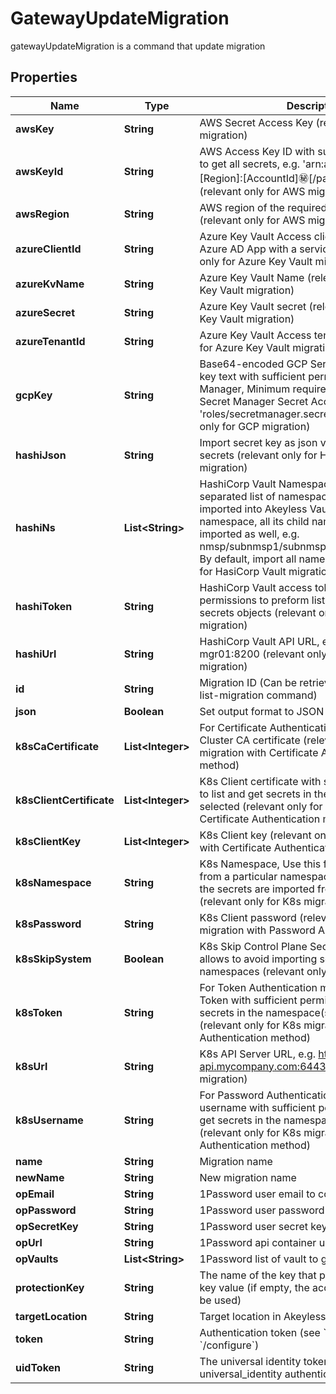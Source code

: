 

# GatewayUpdateMigration

gatewayUpdateMigration is a command that update migration
## Properties

Name | Type | Description | Notes
------------ | ------------- | ------------- | -------------
**awsKey** | **String** | AWS Secret Access Key (relevant only for AWS migration) |  [optional]
**awsKeyId** | **String** | AWS Access Key ID with sufficient permissions to get all secrets, e.g. &#39;arn:aws:secretsmanager:[Region]:[AccountId]:secret:[/path/to/secrets/_*]&#39; (relevant only for AWS migration) |  [optional]
**awsRegion** | **String** | AWS region of the required Secrets Manager (relevant only for AWS migration) |  [optional]
**azureClientId** | **String** | Azure Key Vault Access client ID, should be Azure AD App with a service principal (relevant only for Azure Key Vault migration) |  [optional]
**azureKvName** | **String** | Azure Key Vault Name (relevant only for Azure Key Vault migration) |  [optional]
**azureSecret** | **String** | Azure Key Vault secret (relevant only for Azure Key Vault migration) |  [optional]
**azureTenantId** | **String** | Azure Key Vault Access tenant ID (relevant only for Azure Key Vault migration) |  [optional]
**gcpKey** | **String** | Base64-encoded GCP Service Account private key text with sufficient permissions to Secrets Manager, Minimum required permission is Secret Manager Secret Accessor, e.g. &#39;roles/secretmanager.secretAccessor&#39; (relevant only for GCP migration) |  [optional]
**hashiJson** | **String** | Import secret key as json value or independent secrets (relevant only for HasiCorp Vault migration) |  [optional]
**hashiNs** | **List&lt;String&gt;** | HashiCorp Vault Namespaces is a comma-separated list of namespaces which need to be imported into Akeyless Vault. For every provided namespace, all its child namespaces are imported as well, e.g. nmsp/subnmsp1/subnmsp2,nmsp/anothernmsp. By default, import all namespaces (relevant only for HasiCorp Vault migration) |  [optional]
**hashiToken** | **String** | HashiCorp Vault access token with sufficient permissions to preform list &amp; read operations on secrets objects (relevant only for HasiCorp Vault migration) |  [optional]
**hashiUrl** | **String** | HashiCorp Vault API URL, e.g. https://vault-mgr01:8200 (relevant only for HasiCorp Vault migration) |  [optional]
**id** | **String** | Migration ID (Can be retrieved with gateway-list-migration command) |  [optional]
**json** | **Boolean** | Set output format to JSON |  [optional]
**k8sCaCertificate** | **List&lt;Integer&gt;** | For Certificate Authentication method K8s Cluster CA certificate (relevant only for K8s migration with Certificate Authentication method) |  [optional]
**k8sClientCertificate** | **List&lt;Integer&gt;** | K8s Client certificate with sufficient permission to list and get secrets in the namespace(s) you selected (relevant only for K8s migration with Certificate Authentication method) |  [optional]
**k8sClientKey** | **List&lt;Integer&gt;** | K8s Client key (relevant only for K8s migration with Certificate Authentication method) |  [optional]
**k8sNamespace** | **String** | K8s Namespace, Use this field to import secrets from a particular namespace only. By default, the secrets are imported from all namespaces (relevant only for K8s migration) |  [optional]
**k8sPassword** | **String** | K8s Client password (relevant only for K8s migration with Password Authentication method) |  [optional]
**k8sSkipSystem** | **Boolean** | K8s Skip Control Plane Secrets, This option allows to avoid importing secrets from system namespaces (relevant only for K8s migration) |  [optional]
**k8sToken** | **String** | For Token Authentication method K8s Bearer Token with sufficient permission to list and get secrets in the namespace(s) you selected (relevant only for K8s migration with Token Authentication method) |  [optional]
**k8sUrl** | **String** | K8s API Server URL, e.g. https://k8s-api.mycompany.com:6443 (relevant only for K8s migration) |  [optional]
**k8sUsername** | **String** | For Password Authentication method K8s Client username with sufficient permission to list and get secrets in the namespace(s) you selected (relevant only for K8s migration with Password Authentication method) |  [optional]
**name** | **String** | Migration name |  [optional]
**newName** | **String** | New migration name |  [optional]
**opEmail** | **String** | 1Password user email to connect to the API |  [optional]
**opPassword** | **String** | 1Password user password to connect to the API |  [optional]
**opSecretKey** | **String** | 1Password user secret key to connect to the API |  [optional]
**opUrl** | **String** | 1Password api container url |  [optional]
**opVaults** | **List&lt;String&gt;** | 1Password list of vault to get the items from |  [optional]
**protectionKey** | **String** | The name of the key that protects the classic key value (if empty, the account default key will be used) |  [optional]
**targetLocation** | **String** | Target location in Akeyless for imported secrets |  [optional]
**token** | **String** | Authentication token (see &#x60;/auth&#x60; and &#x60;/configure&#x60;) |  [optional]
**uidToken** | **String** | The universal identity token, Required only for universal_identity authentication |  [optional]



